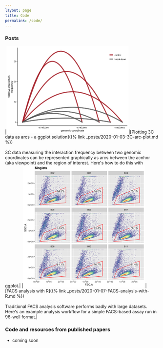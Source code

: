 ```yaml
---
layout: page
title: Code
permalink: /code/
---
```


### Posts

|<img style="width: 400px" src="/images/2020-01-03-3C-arc-plot-1.png">|[Plotting 3C data as arcs - a ggplot solution]({% link _posts/2020-01-03-3C-arc-plot.md %})<br><br>3C data measuring the interaction frequency between two genomic coordinates can be represented graphically as arcs between the acnhor (aka viewpoint) and the region of interest. Here's how to do this with ggplot.|
|<img style="width: 400px" src="/images/2020-01-07-Live-gate-facet-thumbnail.png">|[FACS analysis with R]({% link _posts/2020-01-07-FACS-analysis-with-R.md %})<br><br>Traditional FACS analysis software performs badly with large datasets. Here's an example analysis workflow for a simple FACS-based assay run in 96-well format.|


### Code and resources from published papers
- coming soon
